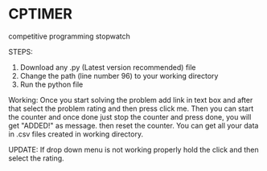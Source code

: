 # CPTIMER
competitive programming stopwatch

STEPS:
1. Download any .py (Latest version recommended) file
2. Change the path (line number 96) to your working directory
3. Run the python file 


Working:
Once you start solving the problem add link in text box and after that select the problem rating and then press click me. Then you can start the counter and once done just stop the counter and press done, you will get "ADDED!" as message. then reset the counter.
You can get all your data in .csv files created in working directory.

UPDATE:
If drop down menu is not working properly hold the click and then select the rating.
